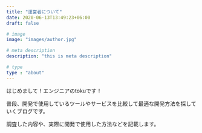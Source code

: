 ```yaml
---
title: "運営者について"
date: 2020-06-13T13:49:23+06:00
draft: false

# image
image: "images/author.jpg"

# meta description
description: "this is meta description"

# type
type : "about"
---
```



はじめまして！エンジニアのtokuです！

普段、開発で使用しているツールやサービスを比較して最適な開発方法を探していくブログです。

調査した内容や、実際に開発で使用した方法などを記載します。




